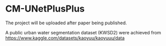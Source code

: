 # CM-UNetPlusPlus
The project will be uploaded after paper being published.

A public urban water segmentation dataset (KWSD2) were achieved from https://www.kaggle.com/datasets/kaoyuu/kaoyuuu/data
